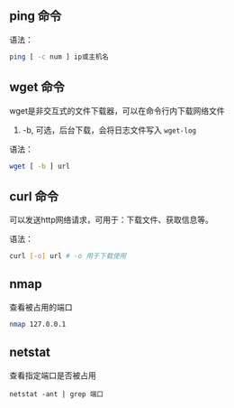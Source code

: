 ## ping 命令

语法：

```sh
ping [ -c num ] ip或主机名
```

## wget 命令

wget是非交互式的文件下载器，可以在命令行内下载网络文件

1. -b, 可选，后台下载，会将日志文件写入 `wget-log`

语法：

```sh
wget [ -b ] url
```

## curl 命令

可以发送http网络请求，可用于：下载文件、获取信息等。

语法：

```sh
curl [-o] url # -o 用于下载使用
```

## nmap

查看被占用的端口

```sh
nmap 127.0.0.1
```

## netstat

查看指定端口是否被占用

```shn
netstat -ant | grep 端口
```

